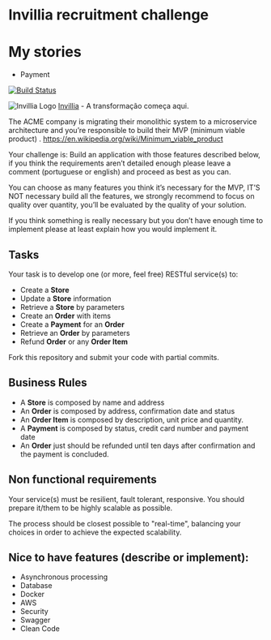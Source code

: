# Invillia recruitment challenge

# My stories
  
  * Payment

[![Build Status](https://travis-ci.org/shelsonjava/invillia.svg?branch=master)](https://travis-ci.org/shelsonjava/invillia)

![Invillia Logo](https://invillia.com/public/assets/img/logo-invillia.svg)
[Invillia](https://https://www.invillia.com/) - A transformação começa aqui.

The ACME company is migrating their monolithic system to a microservice architecture and you’re responsible to build their MVP (minimum viable product)  .
https://en.wikipedia.org/wiki/Minimum_viable_product

Your challenge is:
Build an application with those features described below, if you think the requirements aren’t detailed enough please leave a comment (portuguese or english) and proceed as best as you can.

You can choose as many features you think it’s necessary for the MVP,  IT’S NOT necessary build all the features, we strongly recommend to focus on quality over quantity, you’ll be evaluated by the quality of your solution.

If you think something is really necessary but you don’t have enough time to implement please at least explain how you would implement it.

## Tasks

Your task is to develop one (or more, feel free) RESTful service(s) to:
* Create a **Store**
* Update a **Store** information
* Retrieve a **Store** by parameters
* Create an **Order** with items
* Create a **Payment** for an **Order**
* Retrieve an **Order** by parameters
* Refund **Order** or any **Order Item**

Fork this repository and submit your code with partial commits.

## Business Rules

* A **Store** is composed by name and address
* An **Order** is composed by address, confirmation date and status
* An **Order Item** is composed by description, unit price and quantity.
* A **Payment** is composed by status, credit card number and payment date
* An **Order** just should be refunded until ten days after confirmation and the payment is concluded.

## Non functional requirements

Your service(s) must be resilient, fault tolerant, responsive. You should prepare it/them to be highly scalable as possible.

The process should be closest possible to "real-time", balancing your choices in order to achieve the expected
scalability.

## Nice to have features (describe or implement):
* Asynchronous processing
* Database
* Docker
* AWS
* Security
* Swagger
* Clean Code
